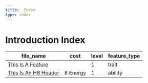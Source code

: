 ```yaml
---
title: _Index
type: index
---
```


# Introduction Index

| file_name                                                 | cost     | level | feature_type |
| --------------------------------------------------------- | -------- | ----- | ------------ |
| [This Is A Feature]('This%20Is%20A%20Feature.md')         |          | 1     | trait        |
| [This Is An H8 Header]('This%20Is%20An%20H8%20Header.md') | 8 Energy | 1     | ability      |
